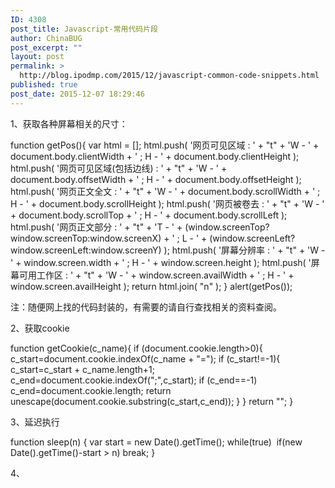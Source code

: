```yaml
---
ID: 4308
post_title: Javascript-常用代码片段
author: ChinaBUG
post_excerpt: ""
layout: post
permalink: >
  http://blog.ipodmp.com/2015/12/javascript-common-code-snippets.html
published: true
post_date: 2015-12-07 18:29:46
---
```

1、获取各种屏幕相关的尺寸：

function getPos(){
var html = [];
html.push( '网页可见区域 : ' + "t" + 'W - ' + document.body.clientWidth + ' ; H - ' + document.body.clientHeight );
html.push( '网页可见区域(包括边线) : ' + "t" + 'W - ' + document.body.offsetWidth + ' ; H - ' + document.body.offsetHeight );
html.push( '网页正文全文 : ' + "t" + 'W - ' + document.body.scrollWidth + ' ; H - ' + document.body.scrollHeight );
html.push( '网页被卷去 : ' + "t" + 'W - ' + document.body.scrollTop + ' ; H - ' + document.body.scrollLeft );
html.push( '网页正文部分 : ' + "t" + 'T - ' + (window.screenTop?window.screenTop:window.screenX) + ' ; L - ' + (window.screenLeft?window.screenLeft:window.screenY) );
html.push( '屏幕分辨率 : ' + "t" + 'W - ' + window.screen.width + ' ; H - ' + window.screen.height );
html.push( '屏幕可用工作区 : ' + "t" + 'W - ' + window.screen.availWidth + ' ; H - ' + window.screen.availHeight );
return html.join( "n" );
}
alert(getPos());

注：随便网上找的代码封装的，有需要的请自行查找相关的资料查阅。

2、获取cookie

function getCookie(c_name){
if (document.cookie.length&gt;0){
c_start=document.cookie.indexOf(c_name + "=");
if (c_start!=-1){
c_start=c_start + c_name.length+1;
c_end=document.cookie.indexOf(";",c_start);
if (c_end==-1) c_end=document.cookie.length;
return unescape(document.cookie.substring(c_start,c_end));
}
}
return "";
}

3、延迟执行

function sleep(n) {
var start = new Date().getTime();
while(true)  if(new Date().getTime()-start &gt; n) break;
}

4、